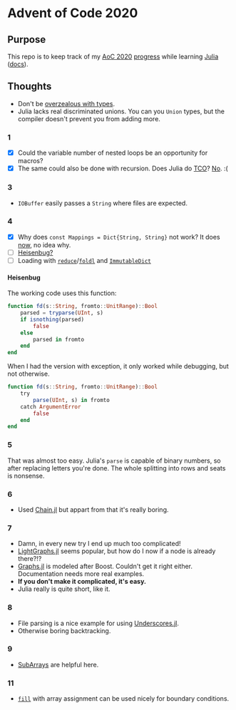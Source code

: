 # Advent of Code 2020

## Purpose

This repo is to keep track of my [AoC 2020][aoc] [progress] while learning [Julia][] ([docs]).

## Thoughts

- Don't be [overzealous with types][overzealous].
- Julia lacks real discriminated unions. You can you `Union` types, but the compiler doesn't prevent you from adding more.

[overzealous]: https://stackoverflow.com/a/56430371/581002

### 1

- [x] Could the variable number of nested loops be an opportunity for macros?
- [x] The same could also be done with recursion. Does Julia do [TCO][]? [No][notco]. :(

### 3

- `IOBuffer` easily passes a `String` where files are expected.

### 4

- [x] Why does `const Mappings = Dict{String, String}` not work? It does [now](https://github.com/CmdQ/AoC2020/commit/e2c14ecce1fcd80a8872ccf5ce800d1537a1a867), no idea why.
- [ ] [Heisenbug?][heisenbug4]
- [ ] Loading with [`reduce`][reduce]/[`foldl`][foldl] and [`ImmutableDict`][ImmutableDict]

#### Heisenbug

The working code uses this function:

```julia
function fd(s::String, fromto::UnitRange)::Bool
    parsed = tryparse(UInt, s)
    if isnothing(parsed)
        false
    else
        parsed in fromto
    end
end
```

When I had the version with exception, it only worked while debugging, but not otherwise.

```julia
function fd(s::String, fromto::UnitRange)::Bool
    try
        parse(UInt, s) in fromto
    catch ArgumentError
        false
    end
end
```

### 5

That was almost too easy. Julia's `parse` is capable of binary numbers, so after replacing letters you're done.
The whole splitting into rows and seats is nonsense.

### 6

- Used [Chain.jl][chain_jl] but appart from that it's really boring.

### 7

- Damn, in every new try I end up much too complicated!
- [LightGraphs.jl][lightgraphs_jl] seems popular, but how do I now if a node is already there?!?
- [Graphs.jl][graphs_jl] is modeled after Boost. Couldn't get it right either. Documentation needs more real examples.
- **If you don't make it complicated, it's easy.**
- Julia really is quite short, like it.

### 8

- File parsing is a nice example for using [Underscores.jl][underscores].
- Otherwise boring backtracking.

### 9

- [SubArrays][] are helpful here.

### 11

- [`fill`][fill] with array assignment can be used nicely for boundary conditions.




[aoc]: https://adventofcode.com/
[progress]: https://adventofcode.com/2020
[julia]: https://julialang.org/
[docs]: https://docs.julialang.org/en/v1/
[tco]: https://en.wikipedia.org/wiki/Tail_call
[heisenbug4]: https://stackoverflow.com/questions/65140849/
[notco]: https://groups.google.com/g/julia-dev/c/POP6YXCnP-k/m/vTxLngw_jSIJ
[reduce]: https://docs.julialang.org/en/v1/base/collections/#Base.reduce-Tuple{Any,Any}
[foldl]: https://docs.julialang.org/en/v1/base/collections/#Base.foldl-Tuple{Any,Any}
[ImmutableDict]: https://docs.julialang.org/en/v1/base/collections/#Base.ImmutableDict
[underscores]: https://c42f.github.io/Underscores.jl/stable/
[lightgraphs_jl]: https://github.com/JuliaGraphs/LightGraphs.jl
[graphs_jl]: https://graphsjl-docs.readthedocs.io/en/latest/
[chain_jl]: https://github.com/jkrumbiegel/Chain.jl
[subarrays]: https://docs.julialang.org/en/v1/devdocs/subarrays/
[fill]: https://docs.julialang.org/en/v1/base/arrays/#Base.fill